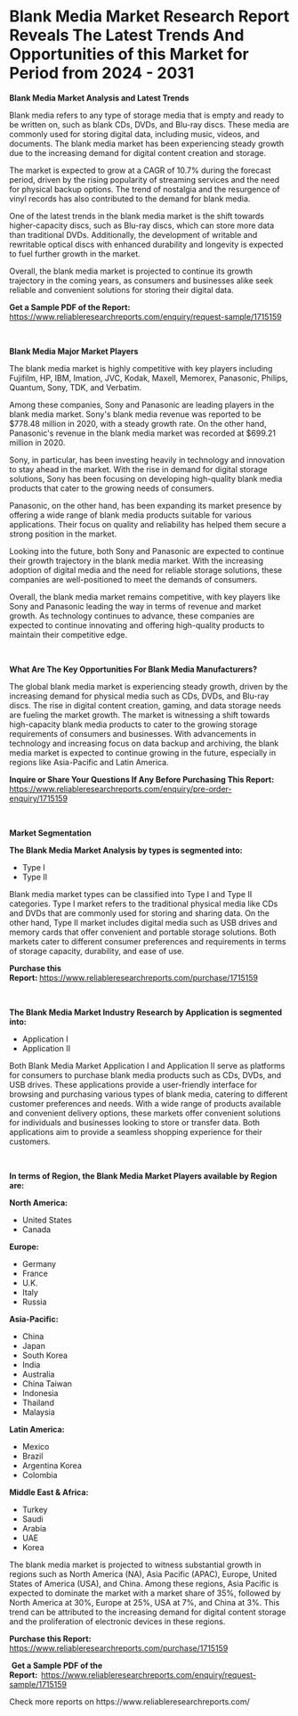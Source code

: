 <p><h1>Blank Media Market Research Report Reveals The Latest Trends And Opportunities of this Market for Period from 2024 - 2031</h1></p><p><strong>Blank Media Market Analysis and Latest Trends</strong></p>
<p><p>Blank media refers to any type of storage media that is empty and ready to be written on, such as blank CDs, DVDs, and Blu-ray discs. These media are commonly used for storing digital data, including music, videos, and documents. The blank media market has been experiencing steady growth due to the increasing demand for digital content creation and storage.</p><p>The market is expected to grow at a CAGR of 10.7% during the forecast period, driven by the rising popularity of streaming services and the need for physical backup options. The trend of nostalgia and the resurgence of vinyl records has also contributed to the demand for blank media.</p><p>One of the latest trends in the blank media market is the shift towards higher-capacity discs, such as Blu-ray discs, which can store more data than traditional DVDs. Additionally, the development of writable and rewritable optical discs with enhanced durability and longevity is expected to fuel further growth in the market.</p><p>Overall, the blank media market is projected to continue its growth trajectory in the coming years, as consumers and businesses alike seek reliable and convenient solutions for storing their digital data.</p></p>
<p><strong>Get a Sample PDF of the Report:&nbsp;</strong> <a href="https://www.reliableresearchreports.com/enquiry/request-sample/1715159">https://www.reliableresearchreports.com/enquiry/request-sample/1715159</a></p>
<p>&nbsp;</p>
<p><strong>Blank Media Major Market Players</strong></p>
<p><p>The blank media market is highly competitive with key players including Fujifilm, HP, IBM, Imation, JVC, Kodak, Maxell, Memorex, Panasonic, Philips, Quantum, Sony, TDK, and Verbatim.</p><p>Among these companies, Sony and Panasonic are leading players in the blank media market. Sony's blank media revenue was reported to be $778.48 million in 2020, with a steady growth rate. On the other hand, Panasonic's revenue in the blank media market was recorded at $699.21 million in 2020.</p><p>Sony, in particular, has been investing heavily in technology and innovation to stay ahead in the market. With the rise in demand for digital storage solutions, Sony has been focusing on developing high-quality blank media products that cater to the growing needs of consumers.</p><p>Panasonic, on the other hand, has been expanding its market presence by offering a wide range of blank media products suitable for various applications. Their focus on quality and reliability has helped them secure a strong position in the market.</p><p>Looking into the future, both Sony and Panasonic are expected to continue their growth trajectory in the blank media market. With the increasing adoption of digital media and the need for reliable storage solutions, these companies are well-positioned to meet the demands of consumers.</p><p>Overall, the blank media market remains competitive, with key players like Sony and Panasonic leading the way in terms of revenue and market growth. As technology continues to advance, these companies are expected to continue innovating and offering high-quality products to maintain their competitive edge.</p></p>
<p>&nbsp;</p>
<p><strong>What Are The Key Opportunities For Blank Media Manufacturers?</strong></p>
<p><p>The global blank media market is experiencing steady growth, driven by the increasing demand for physical media such as CDs, DVDs, and Blu-ray discs. The rise in digital content creation, gaming, and data storage needs are fueling the market growth. The market is witnessing a shift towards high-capacity blank media products to cater to the growing storage requirements of consumers and businesses. With advancements in technology and increasing focus on data backup and archiving, the blank media market is expected to continue growing in the future, especially in regions like Asia-Pacific and Latin America.</p></p>
<p><strong>Inquire or Share Your Questions If Any Before Purchasing This Report:</strong> <a href="https://www.reliableresearchreports.com/enquiry/pre-order-enquiry/1715159">https://www.reliableresearchreports.com/enquiry/pre-order-enquiry/1715159</a></p>
<p>&nbsp;</p>
<p><strong>Market Segmentation</strong></p>
<p><strong>The Blank Media Market Analysis by types is segmented into:</strong></p>
<p><ul><li>Type I</li><li>Type II</li></ul></p>
<p><p>Blank media market types can be classified into Type I and Type II categories. Type I market refers to the traditional physical media like CDs and DVDs that are commonly used for storing and sharing data. On the other hand, Type II market includes digital media such as USB drives and memory cards that offer convenient and portable storage solutions. Both markets cater to different consumer preferences and requirements in terms of storage capacity, durability, and ease of use.</p></p>
<p><strong>Purchase this Report:&nbsp;</strong><a href="https://www.reliableresearchreports.com/purchase/1715159">https://www.reliableresearchreports.com/purchase/1715159</a></p>
<p>&nbsp;</p>
<p><strong>The Blank Media Market Industry Research by Application is segmented into:</strong></p>
<p><ul><li>Application I</li><li>Application II</li></ul></p>
<p><p>Both Blank Media Market Application I and Application II serve as platforms for consumers to purchase blank media products such as CDs, DVDs, and USB drives. These applications provide a user-friendly interface for browsing and purchasing various types of blank media, catering to different customer preferences and needs. With a wide range of products available and convenient delivery options, these markets offer convenient solutions for individuals and businesses looking to store or transfer data. Both applications aim to provide a seamless shopping experience for their customers.</p></p>
<p>&nbsp;</p>
<p><strong>In terms of Region, the Blank Media Market Players available by Region are:</strong></p>
<p>
    <p> <strong> North America: </strong>
        <ul>
            <li>United States</li>
            <li>Canada</li>
        </ul>
        </p> 
    <p> <strong> Europe: </strong>
        <ul>
            <li>Germany</li>
            <li>France</li>
            <li>U.K.</li>
            <li>Italy</li>
            <li>Russia</li>
        </ul>
        </p> 
    <p> <strong> Asia-Pacific: </strong>
        <ul>
            <li>China</li>
            <li>Japan</li>
            <li>South Korea</li>
            <li>India</li>
            <li>Australia</li>
            <li>China Taiwan</li>
            <li>Indonesia</li>
            <li>Thailand</li>
            <li>Malaysia</li>
        </ul>
        </p> 
    <p> <strong> Latin America: </strong>
        <ul>
            <li>Mexico</li>
            <li>Brazil</li>
            <li>Argentina Korea</li>
            <li>Colombia</li>
        </ul>
        </p> 
    <p> <strong> Middle East & Africa: </strong>
        <ul>
            <li>Turkey</li>
            <li>Saudi</li>
            <li>Arabia</li>
            <li>UAE</li>
            <li>Korea</li>
        </ul>
    </p>
    </p>
<p><p>The blank media market is projected to witness substantial growth in regions such as North America (NA), Asia Pacific (APAC), Europe, United States of America (USA), and China. Among these regions, Asia Pacific is expected to dominate the market with a market share of 35%, followed by North America at 30%, Europe at 25%, USA at 7%, and China at 3%. This trend can be attributed to the increasing demand for digital content storage and the proliferation of electronic devices in these regions.</p></p>
<p><strong>Purchase this Report: </strong><a href="https://www.reliableresearchreports.com/purchase/1715159">https://www.reliableresearchreports.com/purchase/1715159</a></p>
<p>&nbsp;<strong>Get a Sample PDF of the Report:&nbsp;&nbsp;</strong><a href="https://www.reliableresearchreports.com/enquiry/request-sample/1715159">https://www.reliableresearchreports.com/enquiry/request-sample/1715159</a></p>
<p><strong></strong></p>
<p>Check more reports on https://www.reliableresearchreports.com/</p>